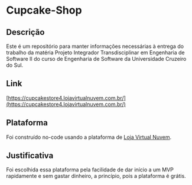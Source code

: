 # Cupcake-Shop

## Descrição
Este é um repositório para manter informações necessárias à entrega do trabalho da matéria Projeto Integrador Transdisciplinar em Engenharia de Software II do curso de Engenharia de Software da Universidade Cruzeiro do Sul.
## Link
[https://cupcakestore4.lojavirtualnuvem.com.br/](https://cupcakestore4.lojavirtualnuvem.com.br/)
## Plataforma
Foi construído no-code usando a plataforma de [Loja Virtual Nuvem](https://www.nuvemshop.com.br/).
## Justificativa
Foi escolhida essa plataforma pela facilidade de dar início a um MVP rapidamente e sem gastar dinheiro, a princípio, pois a plataforma é grátis.
